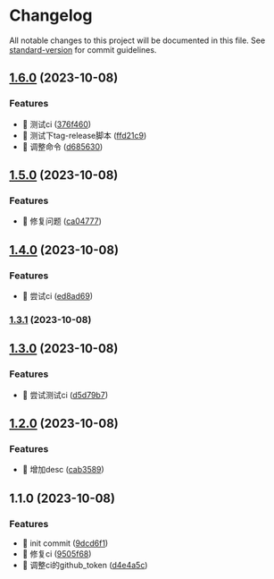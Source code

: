 # Changelog

All notable changes to this project will be documented in this file. See [standard-version](https://github.com/conventional-changelog/standard-version) for commit guidelines.

## [1.6.0](https://github.com/danni-cool/danni-cool/compare/v1.5.0...v1.6.0) (2023-10-08)


### Features

* 🎸 测试ci ([376f460](https://github.com/danni-cool/danni-cool/commit/376f460fcd4a3fef9d8337551b758df9efa826c4))
* 🎸 测试下tag-release脚本 ([ffd21c9](https://github.com/danni-cool/danni-cool/commit/ffd21c9148cd013b1ad388000aa1c681bd120118))
* 🎸 调整命令 ([d685630](https://github.com/danni-cool/danni-cool/commit/d6856303696468e3776761175f202a6ce8be51f6))

## [1.5.0](https://github.com/danni-cool/danni-cool/compare/v1.4.0...v1.5.0) (2023-10-08)


### Features

* 🎸 修复问题 ([ca04777](https://github.com/danni-cool/danni-cool/commit/ca0477707d7d397a20f7f06c6b2b9cc8d0e63428))

## [1.4.0](https://github.com/danni-cool/danni-cool/compare/v1.3.1...v1.4.0) (2023-10-08)


### Features

* 🎸 尝试ci ([ed8ad69](https://github.com/danni-cool/danni-cool/commit/ed8ad695f6050ffcb92b0e935b49bae6ebb22cbf))

### [1.3.1](https://github.com/danni-cool/danni-cool/compare/v1.3.0...v1.3.1) (2023-10-08)

## [1.3.0](https://github.com/danni-cool/danni-cool/compare/v1.2.0...v1.3.0) (2023-10-08)


### Features

* 🎸 尝试测试ci ([d5d79b7](https://github.com/danni-cool/danni-cool/commit/d5d79b7c47ce94881b204ed10b02e1b292566897))

## [1.2.0](https://github.com/danni-cool/danni-cool/compare/v1.1.0...v1.2.0) (2023-10-08)


### Features

* 🎸 增加desc ([cab3589](https://github.com/danni-cool/danni-cool/commit/cab35890eab6888ff273b68bb0ca6a3bdbe091b3))

## 1.1.0 (2023-10-08)

### Features

* 🎸 init commit ([9dcd6f1](https://github.com/danni-cool/danni-cool/commit/9dcd6f15421de4166df35f681951ac3a24736b1f))
* 🎸 修复ci ([9505f68](https://github.com/danni-cool/danni-cool/commit/9505f68ed92ecb333104797111f208a1141cae3b))
* 🎸 调整ci的github_token ([d4e4a5c](https://github.com/danni-cool/danni-cool/commit/d4e4a5c96584fc2a020387bbf682518b5a7fd1f8))
